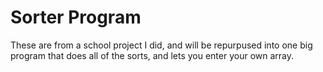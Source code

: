 # Sorter Program

These are from a school project I did, and will be repurpused into one big program that does all of the sorts, and lets you enter your own array.
